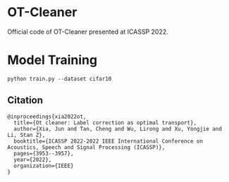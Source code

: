 # OT-Cleaner
Official code of  OT-Cleaner presented at ICASSP 2022.

# Model Training
```
python train.py --dataset cifar10
```
## Citation
```
@inproceedings{xia2022ot,
  title={Ot cleaner: Label correction as optimal transport},
  author={Xia, Jun and Tan, Cheng and Wu, Lirong and Xu, Yongjie and Li, Stan Z},
  booktitle={ICASSP 2022-2022 IEEE International Conference on Acoustics, Speech and Signal Processing (ICASSP)},
  pages={3953--3957},
  year={2022},
  organization={IEEE}
}
```
